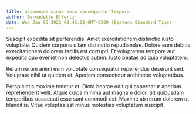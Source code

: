 ```yaml
---
title: assumenda minus enim consequatur tempora
author: Bernadette Effertz
date: Wed Jan 05 2022 08:45:02 GMT-0500 (Eastern Standard Time)
---
```

Suscipit expedita sit perferendis. Amet exercitationem distinctio iusto voluptate. Quidem corporis ullam distinctio repudiandae. Dolore eum debitis exercitationem dolorem facilis est corrupti. Et voluptatem tempore aut expedita quo eveniet non delectus autem. Iusto beatae ad quia voluptatem.

 Rerum rerum animi eum voluptate consequatur repellendus deserunt sed. Voluptate nihil ut quidem et. Aperiam consectetur architecto voluptatibus.

 Perspiciatis maxime tenetur et. Dicta beatae odit qui aspernatur aperiam reprehenderit velit. Atque culpa minima aut magnam dolor. Sit quibusdam temporibus occaecati esse sunt commodi est. Maxime ab rerum dolorem ut blanditiis. Vitae voluptas est minus molestias voluptatum suscipit.
